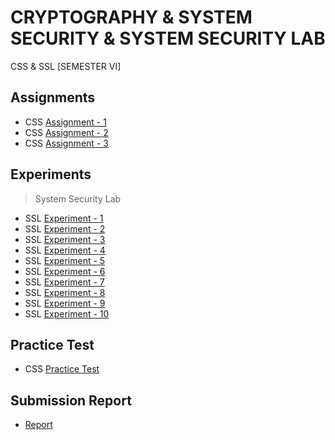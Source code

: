 # CRYPTOGRAPHY & SYSTEM SECURITY & SYSTEM SECURITY LAB
 CSS & SSL [SEMESTER  VI]

## Assignments

  - CSS [Assignment - 1](https://github.com/Amey-Thakur/CRYPTOGRAPHY-AND-SYSTEM-SECURITY/blob/main/Assignments/Amey_B-50_CSS_Assignment-1.pdf)
  - CSS [Assignment - 2](https://github.com/Amey-Thakur/CRYPTOGRAPHY-AND-SYSTEM-SECURITY/blob/main/Assignments/Amey_B-50_CSS_Assignment-2.pdf)
  - CSS [Assignment - 3](https://github.com/Amey-Thakur/CRYPTOGRAPHY-AND-SYSTEM-SECURITY/blob/main/Assignments/Amey_B-50_CSS_Assignment-3.pdf)

## Experiments

  >System Security Lab

  - SSL [Experiment - 1](https://github.com/Amey-Thakur/CRYPTOGRAPHY-AND-SYSTEM-SECURITY/blob/main/Experiments/Amey_B-50_System_Security_Lab_Experiment-1.pdf)
  - SSL [Experiment - 2](https://github.com/Amey-Thakur/CRYPTOGRAPHY-AND-SYSTEM-SECURITY/blob/main/Experiments/Amey_B-50_System_Security_Lab_Experiment-2.pdf)
  - SSL [Experiment - 3](https://github.com/Amey-Thakur/CRYPTOGRAPHY-AND-SYSTEM-SECURITY/blob/main/Experiments/Amey_B-50_System_Security_Lab_Experiment-3.pdf)
  - SSL [Experiment - 4](https://github.com/Amey-Thakur/CRYPTOGRAPHY-AND-SYSTEM-SECURITY/blob/main/Experiments/Amey_B-50_System_Security_Lab_Experiment-4.pdf)
  - SSL [Experiment - 5](https://github.com/Amey-Thakur/CRYPTOGRAPHY-AND-SYSTEM-SECURITY/blob/main/Experiments/Amey_B-50_System_Security_Lab_Experiment-5.pdf)
  - SSL [Experiment - 6](https://github.com/Amey-Thakur/CRYPTOGRAPHY-AND-SYSTEM-SECURITY/blob/main/Experiments/Amey_B-50_System_Security_Lab_Experiment-6.pdf)
  - SSL [Experiment - 7](https://github.com/Amey-Thakur/CRYPTOGRAPHY-AND-SYSTEM-SECURITY/blob/main/Experiments/Amey_B-50_System_Security_Lab_Experiment-7.pdf)
  - SSL [Experiment - 8](https://github.com/Amey-Thakur/CRYPTOGRAPHY-AND-SYSTEM-SECURITY/blob/main/Experiments/Amey_B-50_System_Security_Lab_Experiment-8.pdf)
  - SSL [Experiment - 9](https://github.com/Amey-Thakur/CRYPTOGRAPHY-AND-SYSTEM-SECURITY/blob/main/Experiments/Amey_B-50_System_Security_Lab_Experiment-9.pdf)
  - SSL [Experiment - 10](https://github.com/Amey-Thakur/CRYPTOGRAPHY-AND-SYSTEM-SECURITY/blob/main/Experiments/Amey_B-50_System_Security_Lab_Experiment-10.pdf)

## Practice Test

  - CSS [Practice Test](https://github.com/Amey-Thakur/CRYPTOGRAPHY-AND-SYSTEM-SECURITY/blob/main/Practice%20Test/Amey_B-50_CSS_Practice_Test.pdf)

## Submission Report

  - [Report](https://github.com/Amey-Thakur/CRYPTOGRAPHY-AND-SYSTEM-SECURITY/blob/main/Submission%20Report/Amey_B-50_CSS_Term_Work_Submission_Report.pdf)
